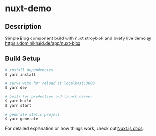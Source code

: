 # nuxt-demo

## Description

Simple Blog component build with nuxt stroyblok and buefy live demo @
https://dominikhaid.de/app/nuxt-blog

## Build Setup

```bash
# install dependencies
$ yarn install

# serve with hot reload at localhost:3000
$ yarn dev

# build for production and launch server
$ yarn build
$ yarn start

# generate static project
$ yarn generate
```

For detailed explanation on how things work, check out
[Nuxt.js docs](https://nuxtjs.org).
